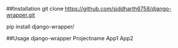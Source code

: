 ##Installation
git clone https://github.com/siddharth6758/django-wrapper.git

pip install django-wrapper/

##Usage
django-wrapper Projectname App1 App2
